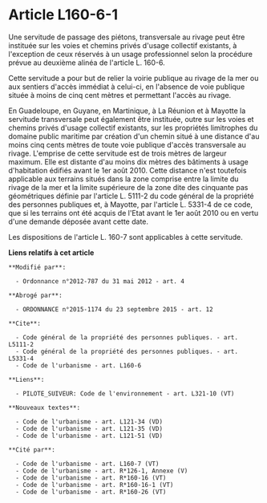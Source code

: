 # Article L160-6-1

Une servitude de passage des piétons, transversale au rivage peut être instituée sur les voies et chemins privés d'usage
collectif existants, à l'exception de ceux réservés à un usage professionnel selon la procédure prévue au deuxième alinéa de
l'article L. 160-6. 

Cette servitude a pour but de relier la voirie publique au rivage de la mer ou aux sentiers d'accès immédiat à celui-ci, en
l'absence de voie publique située à moins de cinq cent mètres et permettant l'accès au rivage. 

En Guadeloupe, en Guyane, en Martinique, à La Réunion et à Mayotte la servitude transversale peut également être instituée,
outre sur les voies et chemins privés d'usage collectif existants, sur les propriétés limitrophes du domaine public maritime
par création d'un chemin situé à une distance d'au moins cinq cents mètres de toute voie publique d'accès transversale au
rivage. L'emprise de cette servitude est de trois mètres de largeur maximum. Elle est distante d'au moins dix mètres des
bâtiments à usage d'habitation édifiés avant le 1er août 2010. Cette distance n'est toutefois applicable aux terrains situés
dans la zone comprise entre la limite du rivage de la mer et la limite supérieure de la zone dite des cinquante pas
géométriques définie par l'article L. 5111-2 du code général de la propriété des personnes publiques et, à Mayotte, par
l'article L. 5331-4 de ce code, que si les terrains ont été acquis de l'Etat avant le 1er août 2010 ou en vertu d'une demande
déposée avant cette date. 

Les dispositions de l'article L. 160-7 sont applicables à cette servitude.

**Liens relatifs à cet article**

	**Modifié par**:

	  - Ordonnance n°2012-787 du 31 mai 2012 - art. 4

	**Abrogé par**:

	  - ORDONNANCE n°2015-1174 du 23 septembre 2015 - art. 12

	**Cite**:

	  - Code général de la propriété des personnes publiques. - art. L5111-2
	  - Code général de la propriété des personnes publiques. - art. L5331-4
	  - Code de l'urbanisme - art. L160-6

	**Liens**:

	  - PILOTE_SUIVEUR: Code de l'environnement - art. L321-10 (VT)

	**Nouveaux textes**:

	  - Code de l'urbanisme - art. L121-34 (VD)
	  - Code de l'urbanisme - art. L121-35 (VD)
	  - Code de l'urbanisme - art. L121-51 (VD)

	**Cité par**:

	  - Code de l'urbanisme - art. L160-7 (VT)
	  - Code de l'urbanisme - art. R*126-1, Annexe (V)
	  - Code de l'urbanisme - art. R*160-16 (VT)
	  - Code de l'urbanisme - art. R*160-16-1 (VT)
	  - Code de l'urbanisme - art. R*160-26 (VT)
